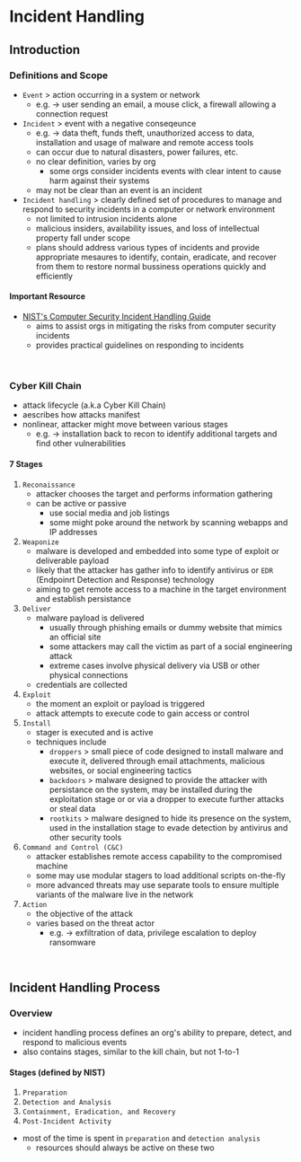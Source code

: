 # Incident Handling

## Introduction
### Definitions and Scope
- `Event` > action occurring in a system or network
  - e.g. &rarr; user sending an email, a mouse click, a firewall allowing a connection request
- `Incident` > event with a negative conseqeunce
  - e.g. &rarr; data theft, funds theft, unauthorized access to data, installation and usage of malware and remote access tools
  - can occur due to natural disasters, power failures, etc.
  - no clear definition, varies by org
    - some orgs consider incidents events with clear intent to cause harm against their systems
  - may not be clear than an event is an incident
- `Incident handling` > clearly defined set of procedures to manage and respond to security incidents in a computer or network environment
  - not limited to intrusion incidents alone
  - malicious insiders, availability issues, and loss of intellectual property fall under scope
  - plans should address various types of incidents and provide appropriate mesaures to identify, contain, eradicate, and recover from them to restore normal bussiness operations quickly and efficiently

#### Important Resource
- [NIST's Computer Security Incident Handling Guide](https://nvlpubs.nist.gov/nistpubs/SpecialPublications/NIST.SP.800-61r2.pdf)
  - aims to assist orgs in mitigating the risks from computer security incidents
  - provides practical guidelines on responding to incidents

<br/>

### Cyber Kill Chain
- attack lifecycle (a.k.a Cyber Kill Chain)
- aescribes how attacks manifest
- nonlinear, attacker might move between various stages
  - e.g. &rarr; installation back to recon to identify additional targets and find other vulnerabilities
#### 7 Stages
1. `Reconaissance`
   - attacker chooses the target and performs information gathering
   - can be active or passive
     - use social media and job listings
     - some might poke around the network by scanning webapps and IP addresses
2. `Weaponize`
   - malware is developed and embedded into some type of exploit or deliverable payload
   - likely that the attacker has gather info to identify antivirus or `EDR` (Endpoinrt Detection and Response) technology
   - aiming to get remote access to a machine in the target environment and establish persistance
3. `Deliver`
   - malware payload is delivered
     - usually through phishing emails or dummy website that mimics an official site
     - some attackers may call the victim as part of a social engineering attack
     - extreme cases involve physical delivery via USB or other physical connections
   - credentials are collected
4. `Exploit`
   - the moment an exploit or payload is triggered
   - attack attempts to execute code to gain access or control
5. `Install`
   - stager is executed and is active
   - techniques include
     - `droppers` > small piece of code designed to install malware and execute it, delivered through email attachments, malicious websites, or social engineering tactics
     - `backdoors` > malware designed to provide the attacker with persistance on the system, may be installed during the exploitation stage or or via a dropper to execute further attacks or steal data
     - `rootkits` > malware designed to hide its presence on the system, used in the installation stage to evade detection by antivirus and other security tools
6. `Command and Control (C&C)`
   -  attacker establishes remote access capability to the compromised machine
   -  some may use modular stagers to load additional scripts on-the-fly
   -  more advanced threats may use separate tools to ensure multiple variants of the malware live in the network
7. `Action`
   - the objective of the attack
   - varies based on the threat actor
     - e.g. &rarr; exfiltration of data, privilege escalation to deploy ransomware

<br/>

## Incident Handling Process
### Overview
- incident handling process defines an org's ability to prepare, detect, and respond to malicious events
- also contains stages, similar to the kill chain, but not 1-to-1
#### Stages (defined by NIST)
1. `Preparation`
2. `Detection and Analysis`
3. `Containment, Eradication, and Recovery`
4. `Post-Incident Activity`
- most of the time is spent in `preparation` and `detection analysis`
  - resources should always be active on these two
